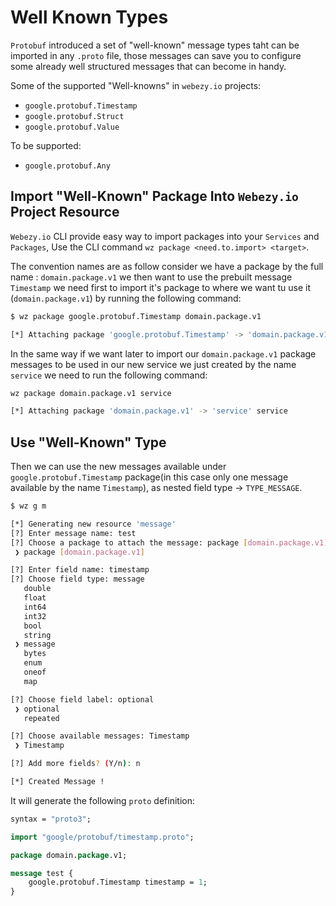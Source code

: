 # Well Known Types

`Protobuf` introduced a set of "well-known" message types taht can be imported in any `.proto` file, those messages can save you to configure some already well structured messages that can become in handy.

Some of the supported "Well-knowns" in `webezy.io` projects:

- `google.protobuf.Timestamp`
- `google.protobuf.Struct`
- `google.protobuf.Value`

To be supported:

- `google.protobuf.Any`

## Import "Well-Known" Package Into `Webezy.io` Project Resource

`Webezy.io` CLI provide easy way to import packages into your `Services` and `Packages`, Use the CLI command `wz package <need.to.import> <target>`.

The convention names are as follow consider we have a package by the full name : `domain.package.v1` we then want to use the prebuilt message `Timestamp` we need first to import it's package to where we want tu use it (`domain.package.v1`) by running the following command:

```sh
$ wz package google.protobuf.Timestamp domain.package.v1

[*] Attaching package 'google.protobuf.Timestamp' -> 'domain.package.v1' package
```

In the same way if we want later to import our `domain.package.v1` package messages to be used in our new service we just created by the name `service` we need to run the following command:

```sh
wz package domain.package.v1 service

[*] Attaching package 'domain.package.v1' -> 'service' service
```

## Use "Well-Known" Type

Then we can use the new messages available under `google.protobuf.Timestamp` package(in this case only one message available by the name `Timestamp`), as nested field type -> `TYPE_MESSAGE`.

```sh
$ wz g m

[*] Generating new resource 'message'
[?] Enter message name: test
[?] Choose a package to attach the message: package [domain.package.v1]
 ❯ package [domain.package.v1]

[?] Enter field name: timestamp
[?] Choose field type: message
   double
   float
   int64
   int32
   bool
   string
 ❯ message
   bytes
   enum
   oneof
   map

[?] Choose field label: optional
 ❯ optional
   repeated

[?] Choose available messages: Timestamp
 ❯ Timestamp

[?] Add more fields? (Y/n): n

[*] Created Message !
```

It will generate the following `proto` definition:

```proto
syntax = "proto3";

import "google/protobuf/timestamp.proto";

package domain.package.v1;

message test {
    google.protobuf.Timestamp timestamp = 1;
}
```